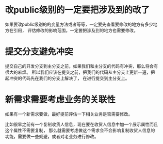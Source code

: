# 改public级别的一定要把涉及到的改了
 如果要改public级别的的变量方法或者等等，一定要先查看要修改的地方有多少地方在引用，
 评估修改的影响范围，一定要把涉及到的地方也需要修改。
# 提交分支避免冲突
 提交自己的开发分支到主分支之前，如果我们和主分支的代码有冲突，那么将会有很大的麻烦。
 所以我们应该在提交之前，把我们的代码从主分支上更新一遍，把起冲突的代码先在我们的分支上解决了，
 在进行提交到主分支上。
# 新需求需要考虑业务的关联性
 如果有一个新需求要做，最好提前评估一下相关业务是否需要修改。

 比如很早之前有一个复制收货人信息，现在要在收货人信息中加一个展示属性而且这个属性不需要复制，
 那么就需要考虑做这个需求会不会影响复制收货人信息的功能，需要做一些规避，或者对老业务进行修改。